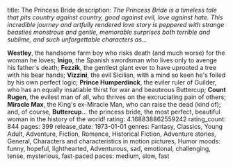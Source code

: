 title: The Princess Bride
description: *The Princess Bride is a timeless tale that pits country against country, good against evil, love against hate. This incredible journey and artfully rendered love story is peppered with strange beasties monstrous and gentle, memorable surprises both terrible and sublime, and such unforgettable characters as...*

**Westley**, the handsome farm boy who risks death (and much worse) for the woman he loves; **Inigo**, the Spanish swordsman who lives only to avenge his father's death; **Fezzik**, the gentlest giant ever to have uprooted a tree with his bear hands; **Vizzini**, the evil Sicilian, with a mind so keen he's foiled by his own perfect logic; **Prince Humperdinck**, the eviler ruler of Guilder, who has an equally insatiable thirst for war and beauteous Buttercup; **Count Rugen**, the evilest man of all, who thrives on the excruciating pain of others; **Miracle Max**, the King's ex-Miracle Man, who can raise the dead (kind of); and, of course, **Buttercup**... the princess bride, the most perfect, beautiful woman in the history of the world!
rating: 4.168838862559242
rating_count: 844
pages: 399
release_date: 1973-01-01
genres: Fantasy, Classics, Young Adult, Adventure, Fiction, Romance, Historical Fiction, Adventure stories, General, Characters and characteristics in motion pictures, Humor
moods: funny, hopeful, lighthearted, Adventurous, sad, emotional, challenging, tense, mysterious, fast-paced
paces: medium, slow, fast
